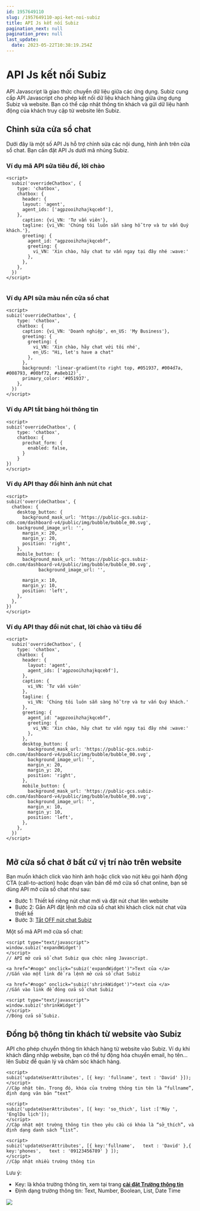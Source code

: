 ```yaml
---
id: 1957649110
slug: /1957649110-api-ket-noi-subiz
title: API Js kết nối Subiz
pagination_next: null
pagination_prev: null
last_update:
  date: 2023-05-22T10:38:19.254Z
---
```


# API Js kết nối Subiz




API Javascript là giao thức chuyển dữ liệu giữa các ứng dụng. Subiz cung cấp API Javascript cho phép kết nối dữ liệu khách hàng giữa ứng dụng Subiz và website. Bạn có thể cập nhật thông tin khách và gửi dữ liệu hành động của khách truy cập từ website lên Subiz.
## Chỉnh sửa cửa sổ chat 


Dưới đây là một số API Js hỗ trợ chỉnh sửa các nội dung, hình ảnh trên cửa sổ chat. Bạn cần đặt API Js dưới mã nhúng Subiz.
### Ví dụ mã API sửa tiêu đề, lời chào 

```
<script>
  subiz('overrideChatbox', {
    type: 'chatbox',
    chatbox: {
      header: {
      layout: 'agent',
      agent_ids: ['agpzooihzhajkqcebf'],
    },
      caption: {vi_VN: 'Tư vấn viên'},
      tagline: {vi_VN: 'Chúng tôi luôn sẵn sàng hỗ trợ và tư vấn Quý khách.'},
      greeting: {
        agent_id: "agpzooihzhajkqcebf",
        greeting: {
          vi_VN: 'Xin chào, hãy chat tư vấn ngay tại đây nhé :wave:'
        },
      },
    },
  })
</script>


```



### Ví dụ API sửa màu nền cửa sổ chat



```
<script>
subiz('overrideChatbox', {
    type: 'chatbox',
    chatbox: {
      caption: {vi_VN: 'Doanh nghiệp', en_US: 'My Business'},
      greeting: {
        greeting: {
          vi_VN: 'Xin chào, hãy chat với tôi nhé', 
          en_US: "Hi, let's have a chat"
        },
      },
      background: 'linear-gradient(to right top, #051937, #004d7a, #008793, #00bf72, #a8eb12)',
      primary_color: '#051937',
    },
  })
</script>

```



### Ví dụ API tắt bảng hỏi thông tin



```
<script>
subiz('overrideChatbox', {
    type: 'chatbox',
    chatbox: {
      prechat_form: {
        enabled: false,
      }
    }
})
</script>

```



### Ví dụ API thay đổi hình ảnh nút chat

```
<script>
subiz('overrideChatbox', {
  chatbox: {
    desktop_button: {
      background_mask_url: 'https://public-gcs.subiz-cdn.com/dashboard-v4/public/img/bubble/bubble_00.svg',
    background_image_url: '',
      margin_x: 20,
      margin_y: 20,
      position: 'right',
    },
    mobile_button: {
      background_mask_url: 'https://public-gcs.subiz-cdn.com/dashboard-v4/public/img/bubble/bubble_00.svg',
            background_image_url: '',

      margin_x: 10,
      margin_y: 10,
      position: 'left',
    },
  },
})
</script>

```



### Ví dụ API thay đổi nút chat, lời chào và tiêu đề

```
<script>
  subiz('overrideChatbox', {
    type: 'chatbox',
    chatbox: {
      header: {
        layout: 'agent',
        agent_ids: ['agpzooihzhajkqcebf'],
      },
      caption: {
        vi_VN: 'Tư vấn viên'
      },
      tagline: {
        vi_VN: 'Chúng tôi luôn sẵn sàng hỗ trợ và tư vấn Quý khách.'
      },
      greeting: {
        agent_id: "agpzooihzhajkqcebf",
        greeting: {
          vi_VN: 'Xin chào, hãy chat tư vấn ngay tại đây nhé :wave:'
        },
      },
      desktop_button: {
        background_mask_url: 'https://public-gcs.subiz-cdn.com/dashboard-v4/public/img/bubble/bubble_00.svg',
        background_image_url: '',
        margin_x: 20,
        margin_y: 20,
        position: 'right',
      },
      mobile_button: {
        background_mask_url: 'https://public-gcs.subiz-cdn.com/dashboard-v4/public/img/bubble/bubble_00.svg',
        background_image_url: '',
        margin_x: 10,
        margin_y: 10,
        position: 'left',
      },
    },
  })
</script>


```



## Mở cửa sổ chat ở bất cứ vị trí nào trên website


Bạn muốn khách click vào hình ảnh hoặc click vào nút kêu gọi hành động CTA (call-to-action) hoặc đoạn văn bản để mở cửa sổ chat online, bạn sẽ dùng API mở cửa sổ chat như sau:

- Bước 1: Thiết kế riêng nút chat mới và đặt nút chat lên website
- Bước 2: Gắn API đặt lệnh mở cửa sổ chat khi khách click nút chat vừa thiết kế
- Bước 3: [Tắt OFF nút chat Subiz](https://app.subiz.com.vn/chatbox/design)



Một số mã API mở cửa sổ chat:


```
<script type="text/javascript">
window.subiz('expandWidget')
</script>
// API mở cửa sổ chat Subiz qua chức năng Javascript.

```





```
<a href="#nogo" onclick="subiz('expandWidget')">Text của </a>
//Gắn vào một link để ra lệnh mở cửa sổ chat Subiz 

```





```
<a href="#nogo" onclick="subiz('shrinkWidget')">text của </a>
//Gắn vào link để đóng cửa sổ chat Subiz

```





```
<script type="text/javascript">
window.subiz('shrinkWidget')
</script>
//Đóng cửa sổ Subiz.

```



## Đồng bộ thông tin khách từ website vào Subiz


API cho phép chuyển thông tin khách hàng từ website vào Subiz. Ví dụ khi khách đăng nhập website, bạn có thể tự động hóa chuyển email, họ tên... lên Subiz để quản lý và chăm sóc khách hàng.


```
<script>
subiz('updateUserAttributes', [{ key: 'fullname', text : 'David' }]);
</script>
//Cập nhật tên. Trong đó, khóa của trường thông tin tên là “fullname”, định dạng văn bản “text” 

```



```
<script>
subiz('updateUserAttributes', [{ key: 'so_thich', list :['Máy ', 'EnglDu lịch']);
</script>
//Cập nhật một trường thông tin theo yêu cầu có khóa là “sở_thích”, và định dạng danh sách “list”. 

```





```
<script>
subiz('updateUserAttributes', [{ key:'fullname',   text : 'David' },{ key:'phones',   text : '09123456789' } ]);
</script>
//Cập nhật nhiều trường thông tin

```






Lưu ý:

- Key: là khóa trường thông tin, xem tại trang **[cài đặt Trường thông tin](https://app.subiz.com.vn/settings/user-attributes)**
- Định dạng trường thông tin: Text, Number, Boolean, List, Date Time


![](https://vcdn.subiz-cdn.com/file/firrxrszavesidogyrxp_acpxkgumifuoofoosble)
